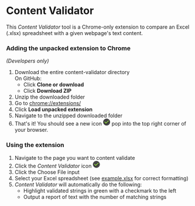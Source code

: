 Content Validator 
=====
This *Content Validator* tool is a Chrome-only extension to compare an Excel (.xlsx) spreadsheet with a given webpage's text content.

### Adding the unpacked extension to Chrome
_(Developers only)_
1. Download the entire content-validator directory  
   On GitHub: 
    - Click **Clone or download**
    - Click **Download ZIP**
2. Unzip the downloaded folder
3. Go to [chrome://extensions/](chrome://extensions/)
4. Click **Load unpacked extension**
5. Navigate to the unzipped downloaded folder
6. That's it! You should see a new icon ![alt text](https://github.com/tepahk/content-validator/raw/master/assets/images/icon.png "Content Validator icon") pop into the top right corner of your browser.


### Using the extension
1. Navigate to the page you want to content validate
2. Click the *Content Validator* icon ![alt text](https://github.com/tepahk/content-validator/raw/master/assets/images/icon.png "Content Validator icon")
3. Click the Choose File input
4. Select your Excel spreadsheet (see [example.xlsx](https://github.com/tepahk/content-validator/raw/master/example.xlsx) for correct formatting)
5. *Content Validator* will automatically do the following:
    - Highlight validated strings in green with a checkmark to the left
    - Output a report of text with the number of matching strings
